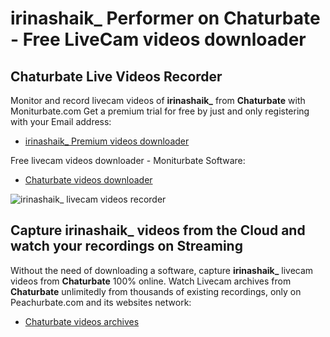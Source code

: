 # irinashaik_ Performer on Chaturbate - Free LiveCam videos downloader

## Chaturbate Live Videos Recorder

Monitor and record livecam videos of **irinashaik_** from **Chaturbate** with Moniturbate.com
Get a premium trial for free by just and only registering with your Email address:
* [irinashaik_ Premium videos downloader](https://moniturbate.com/request-demo-licence-key.html)

Free livecam videos downloader - Moniturbate Software:
* [Chaturbate videos downloader](https://moniturbate.com/moniturbate-download-software.html)

![irinashaik_ livecam videos recorder](https://peachurnet.com/templates/moniturbate-software.png)


## Capture irinashaik_ videos from the Cloud and watch your recordings on Streaming

Without the need of downloading a software, capture **irinashaik_** livecam videos from **Chaturbate** 100% online.
Watch Livecam archives from **Chaturbate** unlimitedly from thousands of existing recordings, only on Peachurbate.com and its websites network:
* [Chaturbate videos archives](https://peachurnet.com/)